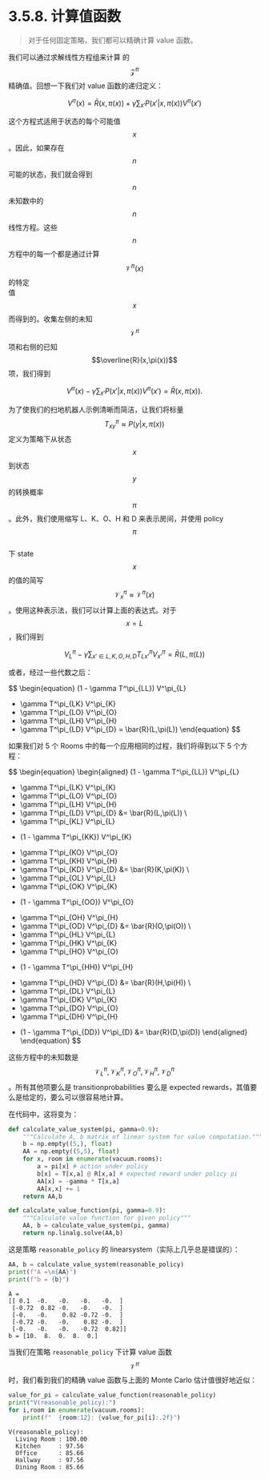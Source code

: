 # 3.5.8. 计算值函数

> 对于任何固定策略，我们都可以精确计算 value 函数。

我们可以通过求解线性方程组来计算 的$$\mathcal{Z}^{\pi}$$精确值。回想一下我们对 value 函数的递归定义：

$$
\begin{equation}
V^\pi(x) = \bar{R}(x,\pi(x)) + \gamma \sum_{x'} P(x'|x, \pi(x)) V^\pi(x')
\end{equation}
$$

这个方程式适用于状态的每个可能值$$x$$。因此，如果存在$$n$$可能的状态，我们就会得到$$n$$未知数中的$$n$$线性方程。这些$$n$$方程中的每一个都是通过计算$$\mathcal{V}^{\pi}(x)$$的特定\
值$$x$$而得到的。收集左侧的未知$$\mathcal{V}^{\pi}$$项和右侧的已知$$\overline{R}(x,\pi(x))$$项，我们得到

$$
\begin{equation}
V^\pi(x) - \gamma \sum_{x'} P(x'|x, \pi(x)) V^\pi(x') = \bar{R}(x,\pi(x)).
\end{equation}
$$

为了使我们的扫地机器人示例清晰而简洁，让我们将标量$$T_{xy}^{\pi} \approx P(y|x,\pi(x))$$定义为策略下从状态$$x$$到状态$$y$$的转换概率$$\pi$$。此外，我们使用缩写 L、K、O、H 和 D 来表示房间，并使用 policy $$\pi$$\
下 state $$x$$的值的简写$$\mathcal{V}_x^{\pi} \approx \mathcal{V}^{\pi}(x)$$。使用这种表示法，我们可以计算上面的表达式。对于$$x=L$$，我们得到

$$
\begin{equation}
V^\pi_L - \gamma \sum_{x'\in {L,K,O,H,D}} T^\pi_{Lx'} V^\pi_{x'} = \bar{R}(L,\pi(L))
\end{equation}
$$

或者，经过一些代数之后：

$$
\begin{equation}
(1 - \gamma T^\pi_{LL}) V^\pi_{L}
- \gamma T^\pi_{LK} V^\pi_{K} 
- \gamma T^\pi_{LO} V^\pi_{O} 
- \gamma T^\pi_{LH} V^\pi_{H} 
- \gamma T^\pi_{LD} V^\pi_{D} 
= \bar{R}(L,\pi(L))
\end{equation}
$$

如果我们对 5 个 Rooms 中的每一个应用相同的过程，我们将得到以下 5 个方程：

$$
\begin{equation}
\begin{aligned}
(1 - \gamma T^\pi_{LL}) V^\pi_{L}
- \gamma T^\pi_{LK} V^\pi_{K} 
- \gamma T^\pi_{LO} V^\pi_{O} 
- \gamma T^\pi_{LH} V^\pi_{H} 
- \gamma T^\pi_{LD} V^\pi_{D} 
&= \bar{R}(L,\pi(L))
\\
- \gamma T^\pi_{KL} V^\pi_{L}
+ (1 - \gamma T^\pi_{KK}) V^\pi_{K} 
- \gamma T^\pi_{KO} V^\pi_{O} 
- \gamma T^\pi_{KH} V^\pi_{H} 
- \gamma T^\pi_{KD} V^\pi_{D} 
&= \bar{R}(K,\pi(K))
\\
- \gamma T^\pi_{OL} V^\pi_{L}
- \gamma T^\pi_{OK} V^\pi_{K} 
+ (1 - \gamma T^\pi_{OO}) V^\pi_{O} 
- \gamma T^\pi_{OH} V^\pi_{H} 
- \gamma T^\pi_{OD} V^\pi_{D} 
&= \bar{R}(O,\pi(O))
\\
- \gamma T^\pi_{HL} V^\pi_{L}
- \gamma T^\pi_{HK} V^\pi_{K} 
- \gamma T^\pi_{HO} V^\pi_{O} 
+ (1 - \gamma T^\pi_{HH}) V^\pi_{H} 
- \gamma T^\pi_{HD} V^\pi_{D} 
&= \bar{R}(H,\pi(H))
\\
- \gamma T^\pi_{DL} V^\pi_{L}
- \gamma T^\pi_{DK} V^\pi_{K} 
- \gamma T^\pi_{DO} V^\pi_{O} 
- \gamma T^\pi_{DH} V^\pi_{H} 
+ (1 - \gamma T^\pi_{DD}) V^\pi_{D} 
&= \bar{R}(D,\pi(D))
\end{aligned}
\end{equation}
$$

这些方程中的未知数是$$\mathcal{V}_L^{\pi},\mathcal{V}_K^{\pi},\mathcal{V}_O^{\pi},\mathcal{V}_H^{\pi},\mathcal{V}_D^{\pi}$$。所有其他项要么是 transitionprobabilities 要么是 expected rewards，其值要么是给定的，要么可以很容易地计算。

在代码中，这将变为：

```python
def calculate_value_system(pi, gamma=0.9):
    """Calculate A, b matrix of linear system for value computation."""
    b = np.empty((5,), float)
    AA = np.empty((5,5), float)
    for x, room in enumerate(vacuum.rooms):
        a = pi[x] # action under policy
        b[x] = T[x,a] @ R[x,a] # expected reward under policy pi
        AA[x] = -gamma * T[x,a]
        AA[x,x] += 1
    return AA,b

def calculate_value_function(pi, gamma=0.9):
    """Calculate value function for given policy"""
    AA, b = calculate_value_system(pi, gamma)
    return np.linalg.solve(AA,b)
```

这是策略 `reasonable_policy` 的 linearsystem（实际上几乎总是错误的）：

```python
AA, b = calculate_value_system(reasonable_policy)
print(f"A =\n{AA}")
print(f"b = {b}")
```

```
A =
[[ 0.1  -0.   -0.   -0.   -0.  ]
 [-0.72  0.82 -0.   -0.   -0.  ]
 [-0.   -0.    0.82 -0.72 -0.  ]
 [-0.72 -0.   -0.    0.82 -0.  ]
 [-0.   -0.   -0.   -0.72  0.82]]
b = [10.  8.  0.  8.  0.]
```

当我们在策略 `reasonable_policy` 下计算 value 函数 $$\mathcal{V}^{\pi}$$ 时，我们看到我们的精确 value 函数与上面的 Monte Carlo 估计值很好地近似：

```python
value_for_pi = calculate_value_function(reasonable_policy)
print("V(reasonable_policy):")
for i,room in enumerate(vacuum.rooms):
    print(f"  {room:12}: {value_for_pi[i]:.2f}")
```

```
V(reasonable_policy):
  Living Room : 100.00
  Kitchen     : 97.56
  Office      : 85.66
  Hallway     : 97.56
  Dining Room : 85.66
```

